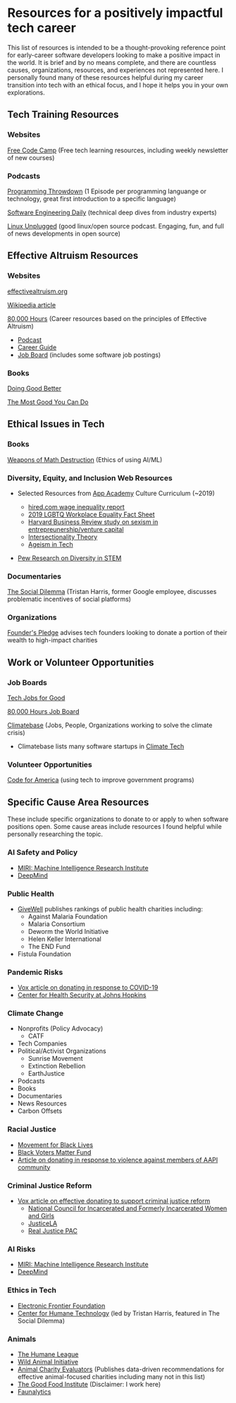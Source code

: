 # Resources for a positively impactful tech career 

This list of resources is intended to be a thought-provoking reference point for early-career software developers looking to make a positive impact in the world. It is brief and by no means complete, and there are countless causes, organizations, resources, and experiences not represented here. I personally found many of these resources helpful during my career transition into tech with an ethical focus, and I hope it helps you in your own explorations.

## Tech Training Resources

### Websites

[Free Code Camp](https://www.freecodecamp.org/) (Free tech learning resources, including weekly newsletter of new courses)

### Podcasts

[Programming Throwdown](https://www.programmingthrowdown.com/) (1 Episode per programming languange or technology, great first introduction to a specific language)

[Software Engineering Daily](https://softwareengineeringdaily.com/category/all-episodes/exclusive-content/Podcast/) (technical deep dives from industry experts)

[Linux Unplugged](https://linuxunplugged.com/) (good linux/open source podcast. Engaging, fun, and full of news developments in open source)

## Effective Altruism Resources

### Websites

[effectivealtruism.org](https://www.effectivealtruism.org/)

[Wikipedia article](https://en.wikipedia.org/wiki/Effective_altruism)

[80,000 Hours](https://80000hours.org/) (Career resources based on the principles of Effective Altruism)
- [Podcast](https://80000hours.org/podcast/)
- [Career Guide](https://80000hours.org/career-guide/)
- [Job Board](https://80000hours.org/job-board/) (includes some software job postings)

### Books 
[Doing Good Better](https://www.effectivealtruism.org/doing-good-better/) 

[The Most Good You Can Do](https://www.amazon.com/Most-Good-You-Can-Effective/dp/0300180276)


## Ethical Issues in Tech

### Books

[Weapons of Math Destruction](https://weaponsofmathdestructionbook.com/) (Ethics of using AI/ML)

### Diversity, Equity, and Inclusion Web Resources

* Selected Resources from [App Academy](https://www.appacademy.io/) Culture Curriculum (~2019)

    * [hired.com wage inequality report](https://hired.com/h/wage-inequality-report)
    * [2019 LGBTQ Workplace Equality Fact Sheet](https://outandequal.org/2019wefs/)
    * [Harvard Business Review study on sexism in entrepreunership/venture capital](https://hbr.org/2017/05/we-recorded-vcs-conversations-and-analyzed-how-differently-they-talk-about-female-entrepreneurs)
    * [Intersectionality Theory](https://time.com/5560575/intersectionality-theory/)
    * [Ageism in Tech](https://www.fastcompany.com/3054204/is-ageism-in-tech-an-under-the-radar-diversity-issue)
* [Pew Research on Diversity in STEM](https://www.pewresearch.org/social-trends/2018/01/09/diversity-in-the-stem-workforce-varies-widely-across-jobs/)

### Documentaries
[The Social Dilemma](https://www.thesocialdilemma.com/) (Tristan Harris, former Google employee, discusses problematic incentives of social platforms)

### Organizations

[Founder's Pledge](https://founderspledge.com/) advises tech founders looking to donate a portion of their wealth to high-impact charities


## Work or Volunteer Opportunities

### Job Boards

[Tech Jobs for Good](https://www.techjobsforgood.com/#q)

[80,000 Hours Job Board](https://80000hours.org/job-board/)

[Climatebase](https://climatebase.org) (Jobs, People, Organizations working to solve the climate crisis)
- Climatebase lists many software startups in [Climate Tech](https://www.greenbiz.com/article/who-wants-be-climate-tech-billionaire)

### Volunteer Opportunities

[Code for America](https://www.codeforamerica.org/) (using tech to improve government programs)



## Specific Cause Area Resources

These include specific organizations to donate to or apply to when software positions open. Some cause areas include resources I found helpful while personally researching the topic.

### AI Safety and Policy

- [MIRI: Machine Intelligence Research Institute](https://intelligence.org/)
- [DeepMind](https://deepmind.com/)

### Public Health

- [GiveWell](https://www.givewell.org/) publishes rankings of public health charities including:
    - Against Malaria Foundation
    - Malaria Consortium
    - Deworm the World Initiative
    - Helen Keller International
    - The END Fund
- Fistula Foundation


### Pandemic Risks

- [Vox article on donating in response to COVID-19](https://www.vox.com/future-perfect/2020/4/14/21212199/donate-masks-blood-coronavirus-stimulus-checks)
- [Center for Health Security at Johns Hopkins](https://www.centerforhealthsecurity.org/giving/)

### Climate Change

- Nonprofits (Policy Advocacy)
    - CATF
- Tech Companies
- Political/Activist Organizations
    - Sunrise Movement
    - Extinction Rebellion
    - EarthJustice
- Podcasts
- Books
- Documentaries
- News Resources
- Carbon Offsets

### Racial Justice

- [Movement for Black Lives](https://m4bl.org/)
- [Black Voters Matter Fund](https://blackvotersmatterfund.org/)
- [Article on donating in response to violence against members of AAPI community](https://nymag.com/strategist/article/where-to-donate-to-help-asian-communities-2021.html)

### Criminal Justice Reform

- [Vox article on effective donating to support criminal justice reform](https://www.vox.com/future-perfect/21729124/how-to-donate-to-black-lives-matter-charity)
    - [National Council for Incarcerated and Formerly Incarcerated Women and Girls](https://www.nationalcouncil.us/)
    - [JusticeLA](https://justicelanow.org/)
    - [Real Justice PAC](https://realjusticepac.org/)


### AI Risks

- [MIRI: Machine Intelligence Research Institute](https://intelligence.org/)
- [DeepMind](https://deepmind.com/)

### Ethics in Tech

- [Electronic Frontier Foundation](https://www.eff.org/)
- [Center for Humane Technology](https://www.humanetech.com/) (led by Tristan Harris, featured in The Social Dilemma)

### Animals

- [The Humane League](https://thehumaneleague.org/) 
- [Wild Animal Initiative](https://www.wildanimalinitiative.org/)
- [Animal Charity Evaluators](https://animalcharityevaluators.org/) (Publishes data-driven recommendations for effective animal-focused charities including many not in this list)
- [The Good Food Institute](https:gfi.org) (Disclaimer: I work here)
- [Faunalytics](https://faunalytics.org/)
